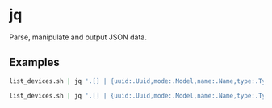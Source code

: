 # jq

Parse, manipulate and output JSON data.

## Examples

```bash
list_devices.sh | jq '.[] | {uuid:.Uuid,mode:.Model,name:.Name,type:.Type}'
```

```bash
list_devices.sh | jq '.[] | {uuid:.Uuid,mode:.Model,name:.Name,type:.Type,online:.Online,properties:.Properties} | select(.type | contains("meter"))'
```

